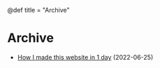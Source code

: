 @def title = "Archive"

# Archive

* [How I made this website in 1 day](/articles/article1) (2022-06-25)
